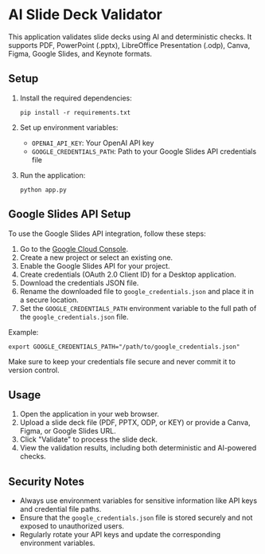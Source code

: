 # AI Slide Deck Validator

This application validates slide decks using AI and deterministic checks. It supports PDF, PowerPoint (.pptx), LibreOffice Presentation (.odp), Canva, Figma, Google Slides, and Keynote formats.

## Setup

1. Install the required dependencies:
   ```
   pip install -r requirements.txt
   ```

2. Set up environment variables:
   - `OPENAI_API_KEY`: Your OpenAI API key
   - `GOOGLE_CREDENTIALS_PATH`: Path to your Google Slides API credentials file

3. Run the application:
   ```
   python app.py
   ```

## Google Slides API Setup

To use the Google Slides API integration, follow these steps:

1. Go to the [Google Cloud Console](https://console.cloud.google.com/).
2. Create a new project or select an existing one.
3. Enable the Google Slides API for your project.
4. Create credentials (OAuth 2.0 Client ID) for a Desktop application.
5. Download the credentials JSON file.
6. Rename the downloaded file to `google_credentials.json` and place it in a secure location.
7. Set the `GOOGLE_CREDENTIALS_PATH` environment variable to the full path of the `google_credentials.json` file.

Example:
```
export GOOGLE_CREDENTIALS_PATH="/path/to/google_credentials.json"
```

Make sure to keep your credentials file secure and never commit it to version control.

## Usage

1. Open the application in your web browser.
2. Upload a slide deck file (PDF, PPTX, ODP, or KEY) or provide a Canva, Figma, or Google Slides URL.
3. Click "Validate" to process the slide deck.
4. View the validation results, including both deterministic and AI-powered checks.

## Security Notes

- Always use environment variables for sensitive information like API keys and credential file paths.
- Ensure that the `google_credentials.json` file is stored securely and not exposed to unauthorized users.
- Regularly rotate your API keys and update the corresponding environment variables.

